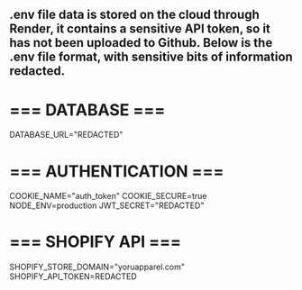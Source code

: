 ## .env file data is stored on the cloud through Render, it contains a sensitive API token, so it has not been uploaded to Github. Below is the .env file format, with sensitive bits of information redacted. 


# === DATABASE ===
DATABASE_URL="REDACTED"

# === AUTHENTICATION ===
COOKIE_NAME="auth_token"
COOKIE_SECURE=true
NODE_ENV=production
JWT_SECRET="REDACTED"

# === SHOPIFY API ===
SHOPIFY_STORE_DOMAIN="yoruapparel.com"
SHOPIFY_API_TOKEN=REDACTED
